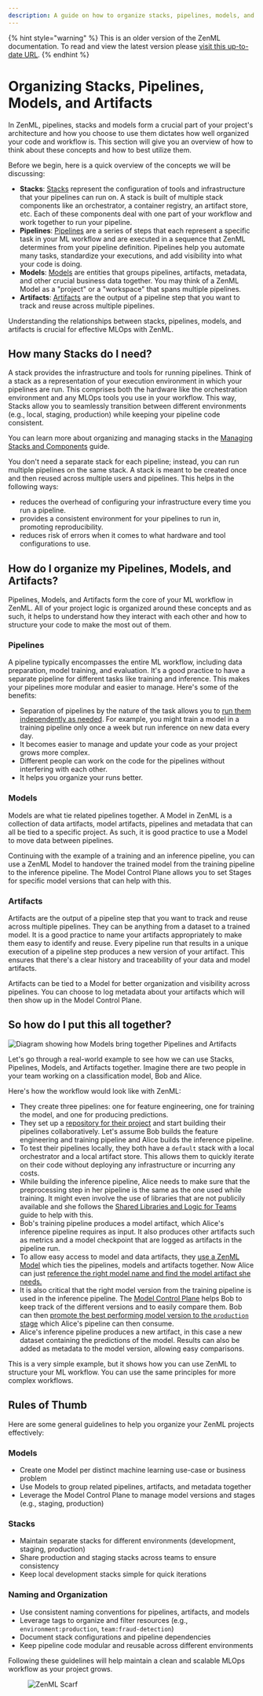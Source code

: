 ```yaml
---
description: A guide on how to organize stacks, pipelines, models, and artifacts in ZenML.
---
```


{% hint style="warning" %}
This is an older version of the ZenML documentation. To read and view the latest version please [visit this up-to-date URL](https://docs.zenml.io).
{% endhint %}


# Organizing Stacks, Pipelines, Models, and Artifacts

In ZenML, pipelines, stacks and models form a crucial part of your project's
architecture and how you choose to use them dictates how well organized your
code and workflow is. This section will give you an overview of how to think
about these concepts and how to best utilize them.

Before we begin, here is a quick overview of the concepts we will be discussing:

- **Stacks**: [Stacks](../../user-guide/production-guide/understand-stacks.md) represent the configuration of tools and infrastructure that your pipelines can run on. A stack is built of multiple stack components like an orchestrator, a container registry, an artifact store, etc. Each of these components deal with one part of your workflow and work together to run your pipeline.
- **Pipelines**: [Pipelines](../../user-guide/starter-guide/create-an-ml-pipeline.md) are a series of steps that each represent a specific task in your ML workflow and are executed in a sequence that ZenML determines from your pipeline definition. Pipelines help you automate many tasks, standardize your executions, and add visibility into what your code is doing.
- **Models**: [Models](../../how-to/use-the-model-control-plane/README.md) are entities that groups pipelines, artifacts, metadata, and other crucial business data together. You may think of a ZenML Model as a "project" or a "workspace" that spans multiple pipelines.
- **Artifacts**: [Artifacts](../../user-guide/starter-guide/manage-artifacts.md) are the output of a pipeline step that you want to track and reuse across multiple pipelines.

Understanding the relationships between stacks, pipelines, models, and artifacts is crucial for effective MLOps with ZenML.

## How many Stacks do I need?

A stack provides the infrastructure and tools for running pipelines. Think of a stack as a  representation of your execution environment in which your pipelines are run. This comprises both the hardware like the orchestration environment and any MLOps tools you use in your workflow. This way, Stacks allow you to seamlessly transition between different environments (e.g., local, staging, production) while keeping your pipeline code consistent.

You can learn more about organizing and managing stacks in the [Managing Stacks and Components](../../how-to/stack-deployment/README.md) guide.

You don't need a separate stack for each pipeline; instead, you can run multiple pipelines on the same stack. A stack is meant to be created once and then reused across multiple users and pipelines. This helps in the following ways:

- reduces the overhead of configuring your infrastructure every time you run a pipeline.
- provides a consistent environment for your pipelines to run in, promoting reproducibility.
- reduces risk of errors when it comes to what hardware and tool configurations to use.

## How do I organize my Pipelines, Models, and Artifacts?

Pipelines, Models, and Artifacts form the core of your ML workflow in ZenML. All of your project logic is organized around these concepts and as such, it helps to understand how they interact with each other and how to structure your code to make the most out of them.

### Pipelines

A pipeline typically encompasses the entire ML workflow, including data
preparation, model training, and evaluation. It's a good practice to have a
separate pipeline for different tasks like training and inference. This makes
your pipelines more modular and easier to manage. Here's some of the benefits:

- Separation of pipelines by the nature of the task allows you to [run them independently as needed](../develop-locally/local-prod-pipeline-variants.md). For example, you might train a model in a training pipeline only once a week but run inference on new data every day.
- It becomes easier to manage and update your code as your project grows more complex.
- Different people can work on the code for the pipelines without interfering with each other.
- It helps you organize your runs better.

### Models

Models are what tie related pipelines together. A Model in ZenML is a collection of data artifacts, model artifacts, pipelines and metadata that can all be tied to a specific project.
As such, it is good practice to use a Model to move data between pipelines.

Continuing with the example of a training and an inference pipeline, you can use a ZenML Model to handover the trained model from the training pipeline to the inference pipeline. The Model Control Plane allows you to set Stages for specific model versions that can help with this.

### Artifacts

Artifacts are the output of a pipeline step that you want to track and reuse across multiple pipelines. They can be anything from a dataset to a trained model. It is a good practice to name your artifacts appropriately to make them easy to identify and reuse. Every pipeline run that results in a unique execution of a pipeline step produces a new version of your artifact. This ensures that there's a clear history and traceability of your data and model artifacts.

Artifacts can be tied to a Model for better organization and visibility across pipelines. You can choose to log metadata about your artifacts which will then show up in the Model Control Plane.

## So how do I put this all together?

![Diagram showing how Models bring together Pipelines and Artifacts](../../.gitbook/assets/model_pipeline_artifact.png)

Let's go through a real-world example to see how we can use Stacks, Pipelines, Models, and Artifacts together. Imagine there are two people in your team working on a classification model, Bob and Alice.

Here's how the workflow would look like with ZenML:
- They create three pipelines: one for feature engineering, one for training the model, and one for producing predictions.
- They set up a [repository for their project](../setting-up-a-project-repository/README.md) and start building their pipelines collaboratively. Let's assume Bob builds the feature engineering and training pipeline and Alice builds the inference pipeline.
- To test their pipelines locally, they both have a `default` stack with a local orchestrator and a local artifact store. This allows them to quickly iterate on their code without deploying any infrastructure or incurring any costs.
- While building the inference pipeline, Alice needs to make sure that the preprocessing step in her pipeline is the same as the one used while training. It might even involve the use of libraries that are not publicily available and she follows the [Shared Libraries and Logic for Teams](./shared_components_for_teams.md) guide to help with this.
- Bob's training pipeline produces a model artifact, which Alice's inference pipeline requires as input. It also produces other artifacts such as metrics and a model checkpoint that are logged as artifacts in the pipeline run.
- To allow easy access to model and data artifacts, they [use a ZenML Model](../../how-to/use-the-model-control-plane/associate-a-pipeline-with-a-model.md) which ties the pipelines, models and artifacts together. Now Alice can just [reference the right model name and find the model artifact she needs.](../../how-to/use-the-model-control-plane/load-artifacts-from-model.md)
- It is also critical that the right model version from the training pipeline is used in the inference pipeline. The [Model Control Plane](../../how-to/use-the-model-control-plane/README.md) helps Bob to keep track of the different versions and to easily compare them. Bob can then [promote the best performing model version to the `production` stage](../../how-to/use-the-model-control-plane/promote-a-model.md) which Alice's pipeline can then consume.
- Alice's inference pipeline produces a new artifact, in this case a new dataset containing the predictions of the model. Results can also be added as metadata to the model version, allowing easy comparisons.

This is a very simple example, but it shows how you can use ZenML to structure your ML workflow. You can use the same principles for more complex workflows. 

## Rules of Thumb

Here are some general guidelines to help you organize your ZenML projects effectively:

### Models
- Create one Model per distinct machine learning use-case or business problem
- Use Models to group related pipelines, artifacts, and metadata together
- Leverage the Model Control Plane to manage model versions and stages (e.g., staging, production)

### Stacks
- Maintain separate stacks for different environments (development, staging, production)
- Share production and staging stacks across teams to ensure consistency
- Keep local development stacks simple for quick iterations

### Naming and Organization
- Use consistent naming conventions for pipelines, artifacts, and models
- Leverage tags to organize and filter resources (e.g., `environment:production`, `team:fraud-detection`)
- Document stack configurations and pipeline dependencies
- Keep pipeline code modular and reusable across different environments

Following these guidelines will help maintain a clean and scalable MLOps workflow as your project grows.

<!-- For scarf -->
<figure><img alt="ZenML Scarf" referrerpolicy="no-referrer-when-downgrade" src="https://static.scarf.sh/a.png?x-pxid=f0b4f458-0a54-4fcd-aa95-d5ee424815bc" /></figure>


